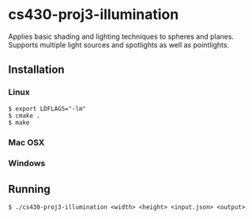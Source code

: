 cs430-proj3-illumination
=========================
Applies basic shading and lighting techniques to spheres and planes. Supports multiple light sources
and spotlights as well as pointlights. 

## Installation ##
### Linux ###
```
$ export LDFLAGS="-lm"
$ cmake .
$ make
```
### Mac OSX ###

### Windows ###

## Running ##
`$ ./cs430-proj3-illumination <width> <height> <input.json> <output>`
